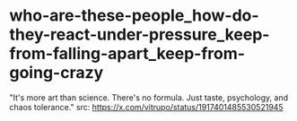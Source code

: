 # who-are-these-people_how-do-they-react-under-pressure_keep-from-falling-apart_keep-from-going-crazy

"It's more art than science. There's no formula. Just taste, psychology, and chaos tolerance."
src: https://x.com/vitrupo/status/1917401485530521945

